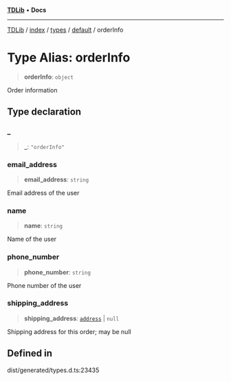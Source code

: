 [**TDLib**](../../../../../../README.md) • **Docs**

***

[TDLib](../../../../../../modules.md) / [index](../../../../../README.md) / [types](../../../README.md) / [default](../README.md) / orderInfo

# Type Alias: orderInfo

> **orderInfo**: `object`

Order information

## Type declaration

### \_

> **\_**: `"orderInfo"`

### email\_address

> **email\_address**: `string`

Email address of the user

### name

> **name**: `string`

Name of the user

### phone\_number

> **phone\_number**: `string`

Phone number of the user

### shipping\_address

> **shipping\_address**: [`address`](address.md) \| `null`

Shipping address for this order; may be null

## Defined in

dist/generated/types.d.ts:23435
